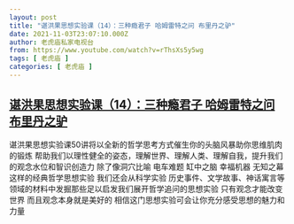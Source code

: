 ```yaml
---
layout: post
title: "谌洪果思想实验课（14）：三种瘾君子 哈姆雷特之问 布里丹之驴"
date: 2021-11-03T23:07:10.000Z
author: 老虎庙私家电视台
from: https://www.youtube.com/watch?v=rThsXs5y5wg
tags: [ 老虎庙 ]
categories: [ 老虎庙 ]
---
```

<!--1635980830000-->
[谌洪果思想实验课（14）：三种瘾君子 哈姆雷特之问 布里丹之驴](https://www.youtube.com/watch?v=rThsXs5y5wg)
------

<div>
谌洪果思想实验课50讲将以全新的哲学思考方式催生你的头脑风暴助你思维肌肉的锻炼 帮助我们以理性健全的姿态，理解世界、理解人类、理解自我，提升我们的观念水位和智识创造力 除了像洞穴比喻 电车难题 缸中之脑 幸福机器 无知之幕这样的经典哲学思想实验 我们还会从科学实验 历史事件、文学故事、神话寓言等领域的材料中发掘那些足以启发我们展开哲学追问的思想实验 只有观念才能改变世界 而且观念本身就是美好的 相信这门思想实验可会让你充分感受思想的魅力和力量
</div>
